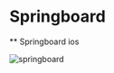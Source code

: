 # Springboard

** Springboard ios

![springboard](https://cloud.githubusercontent.com/assets/4906243/23436823/f3f3dd78-fe1c-11e6-8876-328c3a3e0fb0.gif)
